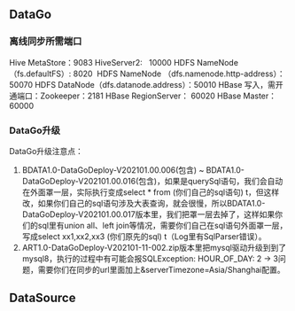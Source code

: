 ## DataGo
### 离线同步所需端口

Hive MetaStore：9083
HiveServer2:   10000
HDFS NameNode （fs.defaultFS）: 8020 
HDFS NameNode （dfs.namenode.http-address）： 50070
HDFS DataNode（dfs.datanode.address）：50010
HBase 写入，需开通端口：Zookeeper：2181
HBase RegionServer： 60020
HBase Master： 60000

### DataGo升级

DataGo升级注意点：
1. BDATA1.0-DataGoDeploy-V202101.00.006(包含) ~ BDATA1.0-DataGoDeploy-V202101.00.016(包含)，如果是querySql语句，我们会自动在外面罩一层，实际执行变成select * from (你们自己的sql语句) t，但这样改，如果你们自己的sql语句涉及大表查询，就会很慢，所以BDATA1.0-DataGoDeploy-V202101.00.017版本里，我们把罩一层去掉了，这样如果你们的sql里有union all、left join等情况，需要你们自己在sql语句外面罩一层，写成select xx1,xx2,xx3 (你们原先的sql) t（Log里有SqlParser错误）。
2. ART1.0-DataGoDeploy-V202101-11-002.zip版本里把mysql驱动升级到到了mysql8，执行的过程中有可能会报SQLException: HOUR_OF_DAY: 2 -> 3问题，需要你们在同步的url里面加上&serverTimezone=Asia/Shanghai配置。

## DataSource